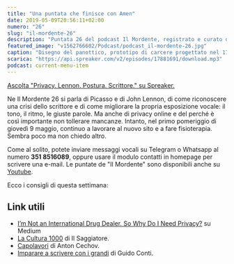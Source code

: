 ```yaml
---
title: "Una puntata che finisce con Amen"
date: 2019-05-09T20:56:11+02:00
numero: "26"
slug: "il-mordente-26"
description: "Puntata 26 del podcast Il Mordente, registrato e curato da Riccardo Palombo."
featured_image: "v1562766602/Podcast/podcast_il-mordente-26.jpg"
caption: "Disegno del panottico, prototipo di carcere progettato nel 1791 da Jeremy Bentham. Un unico sorvegliante osserva (opticon) tutti (pan) senza far capire chi e quando. Collegamento banale per parlare di privacy."
scarica: "https://api.spreaker.com/v2/episodes/17881691/download.mp3"
podcast: current-menu-item
---
```

<a class="spreaker-player" href="https://www.spreaker.com/episode/17881691" data-resource="episode_id=17881691" data-width="100%" data-height="200" data-theme="light" data-playlist="false" data-playlist-continuous="false" data-autoplay="false" data-live-autoplay="false" data-chapters-image="true" data-episode-image-position="right" data-hide-logo="false" data-hide-likes="false" data-hide-comments="false" data-hide-sharing="false" data-hide-download="true" >Ascolta "Privacy.  Lennon. Postura. Scrittore." su Spreaker.</a>

Ne Il Mordente 26 si parla di Picasso e di John Lennon, di come riconoscere una crisi dello scrittore e di come migliorare la propria esposizione vocale: il tono, il ritmo, le giuste parole. Ma anche di privacy online e del perché è così importante non tollerare mancanze. Intanto, nel primo pomeriggio di giovedì 9 maggio, continuo a lavorare al nuovo sito e a fare fisioterapia. Sembra poco ma non chiedo altro.

Come al solito, potete inviare messaggi vocali su Telegram o Whatsapp al numero **351 8516089**, oppure usare il modulo contatti in homepage per scrivere una e-mail. Le puntate de "Il Mordente" sono disponibili anche su <a class="text-info" title="Canale Youtube Riccardo Palombo" href="https://www.youtube.com/riccardopalombo">Youtube</a>.

Ecco i consigli di questa settimana:

## Link utili
<ul>
<li><a class="text-info" href="https://medium.com/@Melt_Dem/im-not-an-international-drug-dealer-3e8e3c75c57c" target="_blank" title="Vedi l'articolo su Medium ">I’m Not an International Drug Dealer. So Why Do I Need Privacy?</a> su Medium</li>
<li><a class="text-info" href="https://amzn.to/2Jpt2aK" target="_blank" rel="nofollow" title="Vedi il libro La Cultura 1000">La Cultura 1000</a> di Il Saggiatore.</li>
<li><a class="text-info" href="https://amzn.to/2WuyX20" target="_blank" rel="nofollow" title="Vedi il libro su Cechov">Capolavori</a> di Anton Cechov.</li>
<li><a class="text-info" href="https://amzn.to/2DDk46m" target="_blank" rel="nofollow" title="Vedi il libro Imparare a scrivere con i grandi">Imparare a scrivere con i grandi</a> di Guido Conti.</li>
</ul>
